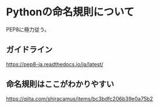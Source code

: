 # Pythonの命名規則について
PEP8に極力従う。
## ガイドライン
https://pep8-ja.readthedocs.io/ja/latest/

## 命名規則はここがわかりやすい
https://qiita.com/shiracamus/items/bc3bdfc206b39e0a75b2